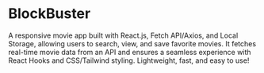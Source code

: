 # BlockBuster
A responsive movie app built with React.js, Fetch API/Axios, and Local Storage, allowing users to search, view, and save favorite movies. It fetches real-time movie data from an API and ensures a seamless experience with React Hooks and CSS/Tailwind styling. Lightweight, fast, and easy to use! 
